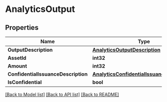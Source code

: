 # AnalyticsOutput

## Properties
Name | Type | Description | Notes
------------ | ------------- | ------------- | -------------
**OutputDescription** | [**AnalyticsOutputDescription**](AnalyticsOutputDescription.md) |  | [optional] 
**AssetId** | **int32** |  | [optional] 
**Amount** | **int32** |  | [optional] 
**ConfidentialIssuanceDescription** | [**AnalyticsConfidentialIssuanceDescription**](AnalyticsConfidentialIssuanceDescription.md) |  | [optional] 
**IsConfidential** | **bool** |  | [optional] 

[[Back to Model list]](../README.md#documentation-for-models) [[Back to API list]](../README.md#documentation-for-api-endpoints) [[Back to README]](../README.md)


